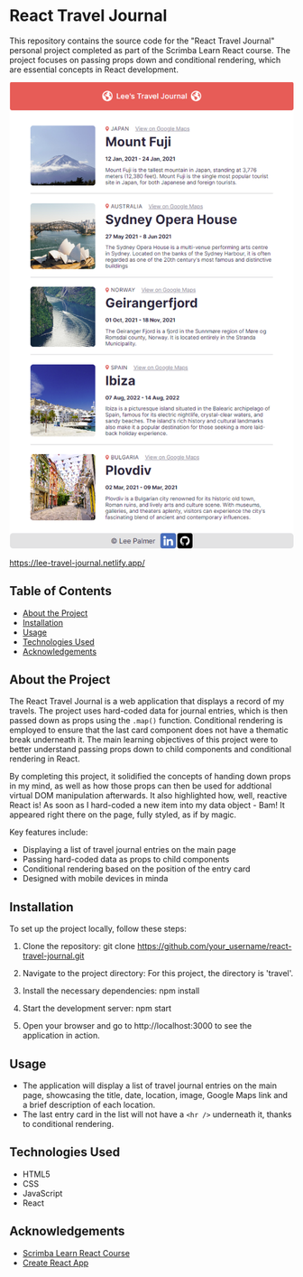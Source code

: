 # React Travel Journal

This repository contains the source code for the "React Travel Journal" personal project completed as part of the Scrimba Learn React course. The project focuses on passing props down and conditional rendering, which are essential concepts in React development.

![React Travel Journal Screenshot](./src/images/travel-journal-screenshot.PNG)

https://lee-travel-journal.netlify.app/

## Table of Contents

- [About the Project](#about-the-project)
- [Installation](#installation)
- [Usage](#usage)
- [Technologies Used](#technologies-used)
- [Acknowledgements](#acknowledgements)

## About the Project

The React Travel Journal is a web application that displays a record of my travels. The project uses hard-coded data for journal entries, which is then passed down as props using the `.map()` function. Conditional rendering is employed to ensure that the last card component does not have a thematic break underneath it. The main learning objectives of this project were to better understand passing props down to child components and conditional rendering in React.

By completing this project, it solidified the concepts of handing down props in my mind, as well as how those props can then be used for addtional virtual DOM manipulation afterwards. It also highlighted how, well, reactive React is! As soon as I hard-coded a new item into my data object - Bam! It appeared right there on the page, fully styled, as if by magic.

Key features include:
- Displaying a list of travel journal entries on the main page
- Passing hard-coded data as props to child components
- Conditional rendering based on the position of the entry card
- Designed with mobile devices in minda

## Installation

To set up the project locally, follow these steps:

1. Clone the repository:
git clone https://github.com/your_username/react-travel-journal.git


2. Navigate to the project directory:
For this project, the directory is 'travel'.


3. Install the necessary dependencies:
npm install


4. Start the development server:
npm start


5. Open your browser and go to http://localhost:3000 to see the application in action.

## Usage

- The application will display a list of travel journal entries on the main page, showcasing the title, date, location, image, Google Maps link and a brief description of each location.
- The last entry card in the list will not have a `<hr />` underneath it, thanks to conditional rendering.

## Technologies Used

- HTML5
- CSS
- JavaScript
- React

## Acknowledgements

- [Scrimba Learn React Course](https://scrimba.com/learn/learnreact)
- [Create React App](https://github.com/facebook/create-react-app)
